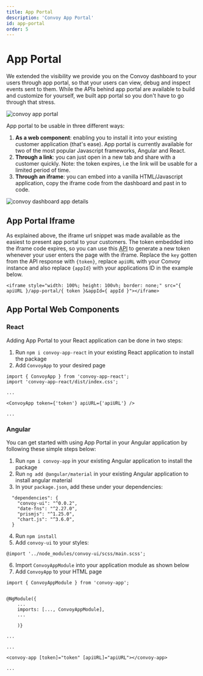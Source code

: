 ```yaml
---
title: App Portal
description: 'Convoy App Portal'
id: app-portal
order: 5
---
```


# App Portal

We extended the visibility we provide you on the Convoy dashboard to your users through app portal, so that your users can view, debug and inspect events sent to them. While the APIs behind app portal are available to build and customize for yourself, we built app portal so you don't have to go through that stress.

![convoy app portal](../../docs-assets/app-portal-ui.png)

App portal to be usable in three different ways:

1. **As a web component**: enabling you to install it into your existing customer application (that's ease). App portal is currently available for two of the most popular Javascript frameworks, Angular and React.
2. **Through a link**: you can just open in a new tab and share with a customer quickly. Note: the token expires, i.e the link will be usable for a limited period of time.
3. **Through an iframe**: you can embed into a vanilla HTML/Javascript application, copy the iframe code from the dashboard and past in to code.

![convoy dashboard app details](../../docs-assets/convoy-dashboard-app-details.png)

## App Portal Iframe

As explained above, the iframe url snippet was made available as the easiest to present app portal to your customers. The token embedded into the iframe code expires, so you can use this [API](https://convoy.readme.io/reference/post_security-applications-appid-keys) to generate a new token whenever your user enters the page with the iframe. Replace the `key` gotten from the API response with `{token}`, replace `apiURL` with your Convoy instance and also replace `{appId}` with your applications ID in the example below.

```html[iframe snippet]
<iframe style="width: 100%; height: 100vh; border: none;" src="{ apiURL }/app-portal/{ token }&appId={ appId }"></iframe>
```

## App Portal Web Components

### React

Adding App Portal to your React application can be done in two steps:

1. Run `npm i convoy-app-react` in your existing React application to install the package
2. Add `ConvoyApp` to your desired page

```javascript[app.js]
import { ConvoyApp } from 'convoy-app-react';
import 'convoy-app-react/dist/index.css';

...

<ConvoyApp token={'token'} apiURL={'apiURL'} />

...
```

### Angular

You can get started with using App Portal in your Angular application by following these simple steps below:

1. Run `npm i convoy-app` in your existing Angular application to install the package
2. Run `ng add @angular/material` in your existing Angular application to install angular material
3. In your `package.json`, add these under your dependencies:

```javascript[package.json]
  "dependencies": {
    "convoy-ui": "^0.0.2",
    "date-fns": "^2.27.0",
    "prismjs": "^1.25.0",
    "chart.js": "^3.6.0",
  }
```

4. Run `npm install`
5. Add `convoy-ui` to your styles:

```css[styles.scss]
@import '../node_modules/convoy-ui/scss/main.scss';
```

6. Import `ConvoyAppModule` into your application module as shown below
7. Add `ConvoyApp` to your HTML page

```javascript[app.module.ts]
import { ConvoyAppModule } from 'convoy-app';


@NgModule({
    ...
    imports: [..., ConvoyAppModule],
    ...

    )}

...
```

```html[app.component.html]
...

<convoy-app [token]="token" [apiURL]="apiURL"></convoy-app>

...
```




